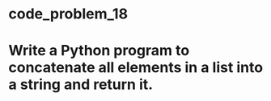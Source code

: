 # code_problem_18
# Write a Python program to concatenate all elements in a list into a string and return it.
